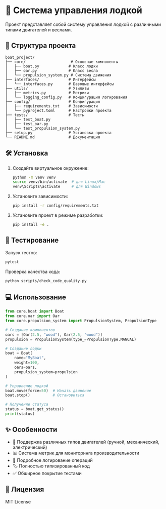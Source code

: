 # 🚤 Система управления лодкой

Проект представляет собой систему управления лодкой с различными типами двигателей и веслами.

## 📁 Структура проекта

```
boat_project/
├── core/                    # Основные компоненты
│   ├── boat.py             # Класс лодки
│   ├── oar.py              # Класс весла
│   └── propulsion_system.py # Система движения
├── interfaces/             # Интерфейсы
│   └── interfaces.py       # Базовые интерфейсы
├── utils/                  # Утилиты
│   ├── metrics.py          # Метрики
│   └── logging_config.py   # Конфигурация логирования
├── config/                 # Конфигурация
│   ├── requirements.txt    # Зависимости
│   └── pyproject.toml      # Настройки проекта
├── tests/                  # Тесты
│   ├── test_boat.py
│   ├── test_oar.py
│   └── test_propulsion_system.py
├── setup.py                # Установка проекта
└── README.md               # Документация
```

## 🛠️ Установка

1. Создайте виртуальное окружение:
   ```bash
   python -m venv venv
   source venv/bin/activate  # для Linux/Mac
   venv\Scripts\activate     # для Windows
   ```

2. Установите зависимости:
   ```bash
   pip install -r config/requirements.txt
   ```

3. Установите проект в режиме разработки:
   ```bash
   pip install -e .
   ```

## 🧪 Тестирование

Запуск тестов:
```bash
pytest
```

Проверка качества кода:
```bash
python scripts/check_code_quality.py
```

## 💻 Использование

```python
from core.boat import Boat
from core.oar import Oar
from core.propulsion_system import PropulsionSystem, PropulsionType

# Создание компонентов
oars = [Oar(2.5, "wood"), Oar(2.5, "wood")]
propulsion = PropulsionSystem(type_=PropulsionType.MANUAL)

# Создание лодки
boat = Boat(
    name="MyBoat",
    weight=100,
    oars=oars,
    propulsion_system=propulsion
)

# Управление лодкой
boat.move(force=50)  # Начать движение
boat.stop()          # Остановиться

# Получение статуса
status = boat.get_status()
print(status)
```

## ✨ Особенности

- 🚤 Поддержка различных типов двигателей (ручной, механический, электрический)
- 📊 Система метрик для мониторинга производительности
- 📝 Подробное логирование операций
- 🏷️ Полностью типизированный код
- ✅ Обширное покрытие тестами

## 📝 Лицензия

MIT License